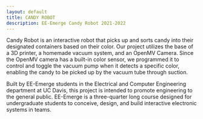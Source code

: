 ```yaml
---
layout: default
title: CANDY ROBOT
description: EE-Emerge Candy Robot 2021-2022
---
```


Candy Robot is an interactive robot that picks up and sorts candy into their designated containers based on their color. Our project utilizes the base of a 3D printer, a homemade vacuum system, and an OpenMV Camera. Since the OpenMV camera has a built-in color sensor, we programmed it to control and toggle the vacuum pump when it detects a specific color, enabling the candy to be picked up by the vacuum tube through suction.


Built by EE-Emerge students in the Electrical and Computer Engineering department at UC Davis, this project is intended to promote engineering to the general public. EE-Emerge is a three-quarter long course designed for undergraduate students to conceive, design, and build interactive electronic systems in teams.

